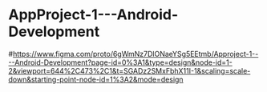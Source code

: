# AppProject-1---Android-Development

#https://www.figma.com/proto/6gWmNz7DlONaeYSg5EEtmb/Approject-1----Android-Development?page-id=0%3A1&type=design&node-id=1-2&viewport=644%2C473%2C1&t=SGADz2SMxFbhX11I-1&scaling=scale-down&starting-point-node-id=1%3A2&mode=design
